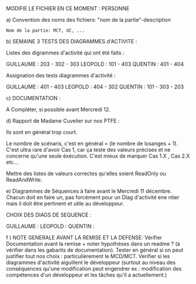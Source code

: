 MODIFIE LE FICHIER EN CE MOMENT : PERSONNE

a) Convention des noms des fichiers:
	"nom de la partie"-description
	
	Nom de la partie: MCT, UC, ...
	
	
b) SEMAINE 3 TESTS DES DIAGRAMMES d'ACTIVITE :

Listes des digrammes d'activité qui ont été faits :

GUILLAUME : 203 - 302 - 303
LEOPOLD : 101 - 403 
QUENTIN : 401 - 404

Assignation des tests diagrammes d'activité :

GUILLAUME : 401 - 403
LEOPOLD : 404 - 302
QUENTIN : 101 - 303 - 203

c) DOCUMENTATION :

A Compléter, si possible avant Mercredi 12.

d) Rapport de Madame Cuvelier sur nos PTFE :

Ils sont en général trop court.

Le nombre de scénaris, c'est en général = (le nombre de losanges + 1).
C'est ultra rare d'avoir Cas 1, car ça teste des valeurs précises et ne concerne qu'une seule éxécution.
C'est mieux de marquer Cas 1.X , Cas 2.X etc...

Mettre des listes de valeurs correctes qu'elles soient ReadOnly ou ReadAndWrite.

e) Diagrammes de Séquences à faire avant le Mercredi 11 décembre.
Chacun doit en faire un, pas forcément pour un DIag d'activité ene ntier mais il doit être pertinent
et utile au développeur.

CHOIX DES DIAGS DE SEQUENCE :

GUILLAUME :
LEOPOLD :
QUENTIN : 

f ) NOTE GENERALE AVANT LA REMISE ET LA DEFENSE: Vérifier Documentation avant la remise + noter hypothèses dans un readme ? (à vérifier dans les gabarits de documentation).
Tester en général si on peut justifier tout nos choix : particulièrement le MCD/MCT.
Verifier si les diagrammes d'activité aiguillent le développeur (surtout au niveau des conséquences qu'une modification peut engendrer 
ex : modification des compétences d'un développeur et les tâches qu'il a actuellement.)